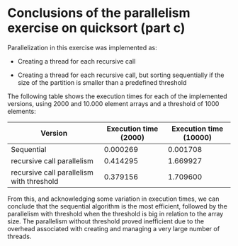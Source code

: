 # Conclusions of the parallelism exercise on quicksort (part c)

Parallelization in this exercise was implemented as:

* Creating a thread for each recursive call

* Creating a thread for each recursive call, but sorting sequentially if the size of the partition is smaller than a predefined threshold

The following table shows the execution times for each of the implemented versions, using 2000 and 10.000 element arrays and a threshold of  1000 elements:

| Version                   | Execution time (2000) | Execution time (10000) |
|----------------------------|--------------------------|--------------------------|
| Sequential                 | 0.000269                   |  0.001708                   |
| recursive call parallelism  | 0.414295                   | 1.669927                  |
| recursive call parallelism with threshold      | 0.379156                   | 1.709600                   |


From this, and acknowledging some variation in execution times, we can conclude that the sequential algorithm is the most efficient, followed by the parallelism with threshold when the threshold is big in relation to the array size. The parallelism without threshold proved inefficient due to the overhead associated with creating and managing a very large number of threads.